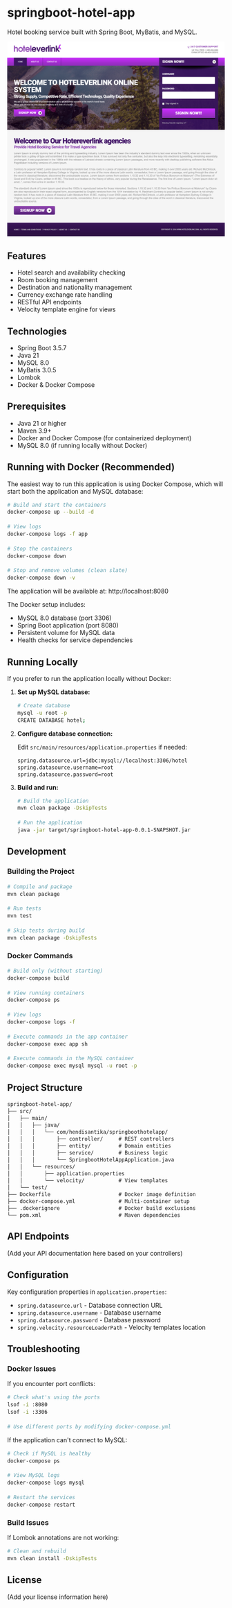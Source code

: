 # springboot-hotel-app

Hotel booking service built with Spring Boot, MyBatis, and MySQL.

![Home Page](img/home.png "Home Page")

## Features

- Hotel search and availability checking
- Room booking management
- Destination and nationality management
- Currency exchange rate handling
- RESTful API endpoints
- Velocity template engine for views

## Technologies

- Spring Boot 3.5.7
- Java 21
- MySQL 8.0
- MyBatis 3.0.5
- Lombok
- Docker & Docker Compose

## Prerequisites

- Java 21 or higher
- Maven 3.9+
- Docker and Docker Compose (for containerized deployment)
- MySQL 8.0 (if running locally without Docker)

## Running with Docker (Recommended)

The easiest way to run this application is using Docker Compose, which will start both the application and MySQL
database:

```bash
# Build and start the containers
docker-compose up --build -d

# View logs
docker-compose logs -f app

# Stop the containers
docker-compose down

# Stop and remove volumes (clean slate)
docker-compose down -v
```

The application will be available at: http://localhost:8080

The Docker setup includes:

- MySQL 8.0 database (port 3306)
- Spring Boot application (port 8080)
- Persistent volume for MySQL data
- Health checks for service dependencies

## Running Locally

If you prefer to run the application locally without Docker:

1. **Set up MySQL database:**
   ```bash
   # Create database
   mysql -u root -p
   CREATE DATABASE hotel;
   ```

2. **Configure database connection:**

   Edit `src/main/resources/application.properties` if needed:
   ```properties
   spring.datasource.url=jdbc:mysql://localhost:3306/hotel
   spring.datasource.username=root
   spring.datasource.password=root
   ```

3. **Build and run:**
   ```bash
   # Build the application
   mvn clean package -DskipTests

   # Run the application
   java -jar target/springboot-hotel-app-0.0.1-SNAPSHOT.jar
   ```

## Development

### Building the Project

```bash
# Compile and package
mvn clean package

# Run tests
mvn test

# Skip tests during build
mvn clean package -DskipTests
```

### Docker Commands

```bash
# Build only (without starting)
docker-compose build

# View running containers
docker-compose ps

# View logs
docker-compose logs -f

# Execute commands in the app container
docker-compose exec app sh

# Execute commands in the MySQL container
docker-compose exec mysql mysql -u root -p
```

## Project Structure

```
springboot-hotel-app/
├── src/
│   ├── main/
│   │   ├── java/
│   │   │   └── com/hendisantika/springboothotelapp/
│   │   │       ├── controller/     # REST controllers
│   │   │       ├── entity/         # Domain entities
│   │   │       ├── service/        # Business logic
│   │   │       └── SpringbootHotelAppApplication.java
│   │   └── resources/
│   │       ├── application.properties
│   │       └── velocity/           # View templates
│   └── test/
├── Dockerfile                      # Docker image definition
├── docker-compose.yml              # Multi-container setup
├── .dockerignore                   # Docker build exclusions
└── pom.xml                         # Maven dependencies
```

## API Endpoints

(Add your API documentation here based on your controllers)

## Configuration

Key configuration properties in `application.properties`:

- `spring.datasource.url` - Database connection URL
- `spring.datasource.username` - Database username
- `spring.datasource.password` - Database password
- `spring.velocity.resourceLoaderPath` - Velocity templates location

## Troubleshooting

### Docker Issues

If you encounter port conflicts:

```bash
# Check what's using the ports
lsof -i :8080
lsof -i :3306

# Use different ports by modifying docker-compose.yml
```

If the application can't connect to MySQL:

```bash
# Check if MySQL is healthy
docker-compose ps

# View MySQL logs
docker-compose logs mysql

# Restart the services
docker-compose restart
```

### Build Issues

If Lombok annotations are not working:

```bash
# Clean and rebuild
mvn clean install -DskipTests
```

## License

(Add your license information here)
